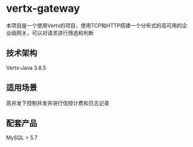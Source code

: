 # vertx-gateway
本项目是一个使用Vertx的项目，使用TCP和HTTP搭建一个分布式的高可用的企业级网关，可以对请求进行筛选和判断

## 技术架构
Vertx-Java 3.8.5

## 适用场景
高并发下控制并发并进行信控计费和日志记录

## 配套产品
MySQL > 5.7
